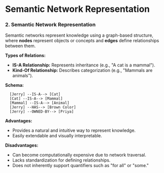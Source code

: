 # Semantic Network Representation

### 2. Semantic Network Representation

Semantic networks represent knowledge using a graph-based structure, where **nodes** represent objects or concepts and **edges** define relationships between them.

**Types of Relations:**

* **IS-A Relationship:** Represents inheritance (e.g., "A cat is a mammal").
* **Kind-Of Relationship:** Describes categorization (e.g., "Mammals are animals").

**Schema:**

```
  [Jerry] --IS-A--> [Cat]
  [Cat] --IS-A--> [Mammal]
  [Mammal] --IS-A--> [Animal]
  [Jerry] --HAS--> [Brown Color]
  [Jerry] --OWNED-BY--> [Priya]
```

**Advantages:**

* Provides a natural and intuitive way to represent knowledge.
* Easily extendable and visually interpretable.

**Disadvantages:**

* Can become computationally expensive due to network traversal.
* Lacks standardization for defining relationships.
* Does not inherently support quantifiers such as "for all" or "some."
